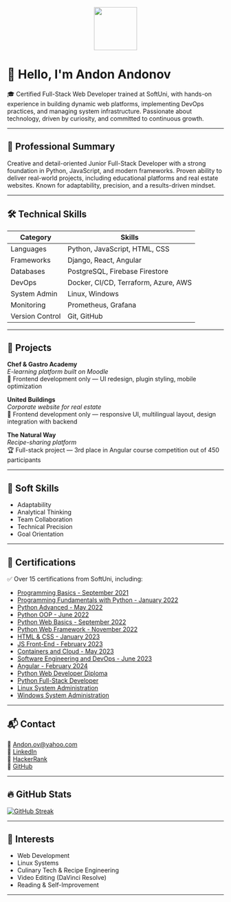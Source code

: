 <div id="header" align="center">
   <img src="https://media.giphy.com/media/hqU2KkjW5bE2v2Z7Q2/giphy.gif" width="100"/>
</div>

# 👋 Hello, I'm Andon Andonov

🎓 Certified Full-Stack Web Developer trained at SoftUni, with hands-on experience in building dynamic web platforms, implementing DevOps practices, and managing system infrastructure. Passionate about technology, driven by curiosity, and committed to continuous growth.

---

## 🧠 Professional Summary

Creative and detail-oriented Junior Full-Stack Developer with a strong foundation in Python, JavaScript, and modern frameworks. Proven ability to deliver real-world projects, including educational platforms and real estate websites. Known for adaptability, precision, and a results-driven mindset.

---

## 🛠️ Technical Skills

| Category         | Skills                                                                 |
|------------------|------------------------------------------------------------------------|
| Languages        | Python, JavaScript, HTML, CSS                                          |
| Frameworks       | Django, React, Angular                                                 |
| Databases        | PostgreSQL, Firebase Firestore                                         |
| DevOps           | Docker, CI/CD, Terraform, Azure, AWS                                   |
| System Admin     | Linux, Windows                                                         |
| Monitoring       | Prometheus, Grafana                                                    |
| Version Control  | Git, GitHub                                                            |

---

## 💼 Projects

**Chef & Gastro Academy**  
_E-learning platform built on Moodle_  
🔧 Frontend development only — UI redesign, plugin styling, mobile optimization

**United Buildings**  
_Corporate website for real estate_  
🎯 Frontend development only — responsive UI, multilingual layout, design integration with backend

**The Natural Way**  
_Recipe-sharing platform_  
🏆 Full-stack project — 3rd place in Angular course competition out of 450 participants

---

## 🤝 Soft Skills

- Adaptability  
- Analytical Thinking  
- Team Collaboration  
- Technical Precision  
- Goal Orientation  

---

## 📜 Certifications

✅ Over 15 certifications from SoftUni, including:

- [Programming Basics - September 2021](https://softuni.bg/certificates/details/116579/722a9e3f)
- [Programming Fundamentals with Python - January 2022](https://softuni.bg/certificates/details/129064/a4a5df30)
- [Python Advanced - May 2022](https://softuni.bg/certificates/details/135930/eaa7da7c)
- [Python OOP - June 2022](https://softuni.bg/certificates/details/140917/0e009a58)
- [Python Web Basics - September 2022](https://softuni.bg/certificates/details/147044/ff1d104c)
- [Python Web Framework - November 2022](https://softuni.bg/certificates/details/152946/d4a38a41)
- [HTML & CSS - January 2023](https://softuni.bg/certificates/details/163058/28db8b2e)
- [JS Front-End - February 2023](https://softuni.bg/certificates/details/170741/1533ef14)
- [Containers and Cloud - May 2023](https://softuni.bg/certificates/details/174474/b265410d)
- [Software Engineering and DevOps - June 2023](https://softuni.bg/certificates/details/183299/cdc600b4)
- [Angular - February 2024](https://softuni.bg/certificates/details/211833/7fdb9c70)
- [Python Web Developer Diploma](https://softuni.bg/certificates/details/178500/14e84108)
- [Python Full-Stack Developer](https://softuni.bg/certificates/details/215969/5ef53031)
- [Linux System Administration](https://softuni.bg/certificates/details/243478/4519f802)  
- [Windows System Administration](https://softuni.bg/certificates/details/247485/33a91b7b)

---
  
## 📬 Contact

📧 Andon.ov@yahoo.com  
🔗 [LinkedIn](https://www.linkedin.com/in/andon-ov)  
🔗 [HackerRank](https://www.hackerrank.com/BigDo)  
🔗 [GitHub](https://github.com/Andon-ov)

---

## 🔥 GitHub Stats

[![GitHub Streak](http://github-readme-streak-stats.herokuapp.com?user=Andon-ov&theme=dark&background=000000)](https://git.io/streak-stats)

---

## 🎯 Interests

- Web Development  
- Linux Systems  
- Culinary Tech & Recipe Engineering  
- Video Editing (DaVinci Resolve)  
- Reading & Self-Improvement

---
